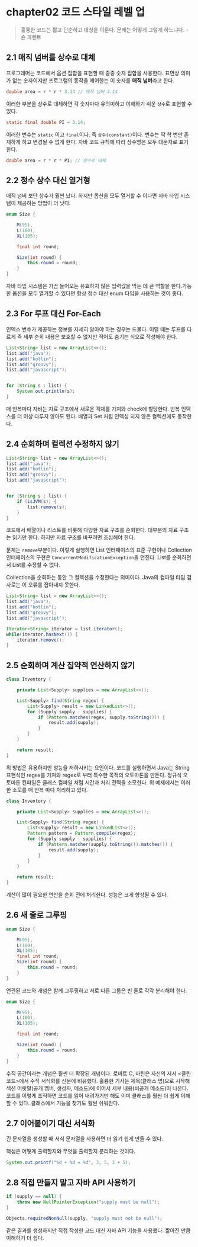 # chapter02 코드 스타일 레벨 업

> 훌륭한 코드는 짧고 단순하고 대칭을 이룬다. 문제는 어떻게 그렇게 하느냐다. - 숀 파렌트

## 2.1 매직 넘버를 상수로 대체

프로그래머는 코드에서 옵션 집합을 표현할 때 종종 숫자 집합을 사용한다. 표면상 의미가 없는 숫자이지만 프로그램의 동작을 제어한는 이 숫자를 **매직 넘버**라고 한다.

```java
double area = r * r * 3.14 // 매직 넘버 3.14
```

이러한 부분을 상수로 대체하면 각 숫자마다 유의미하고 이해하기 쉬운 `상수`로 표현할 수 있다.

```java
static final double PI = 3.14;
```

이러한 변수는 `static` 이고 `final`이다. 즉 `상수(constant)`이다. 변수는 딱 학 번만 존재하게 하고 변경될 수 없게 한다. 자바 코드 규칙에 따라 상수명은 모두 대문자로 표기한다.

```java
double area = r * r * PI; // 상수로 대체
```

## 2.2 정수 상수 대신 열거형

매직 넘버 보단 상수가 훨씬 났다. 하지만 옵션을 모두 열거할 수 이다면 자바 타입 시스템이 제공하는 방법이 더 낫다.

```java
enum Size {

    M(95),
    L(100),
    XL(105);

    final int round;

    Size(int round) {
        this.round = round;
    }
}
```

자바 타입 시스템은 가끔 들어오는 유효하지 않은 입력값을 막는 데 큰 역할을 한다.가능한 옵션을 모두 열거할 수 있다면 항상 정수 대신 enum 타입을 사용하는 것이 좋다.

## 2.3 For 루프 대신 For-Each

인덱스 변수가 제공하는 정보를 자세히 알아야 하는 경우는 드물다. 이럴 때는 루프를 다르게 즉 세부 순회 내용은 보호할 수 없지만 적어도 숨기는 식으로 작성해야 한다.

```java
List<String> list = new ArrayList<>();
list.add("java");
list.add("kotlin");
list.add("groovy");
list.add("javascript");


for (String s : list) {
    System.out.println(s);
}
```

매 반복마다 자바는 자료 구조에서 새로운 객체를 가져와 check에 할당한다. 반복 인덱스를 더 이상 다루지 않아도 된다. 배열과 Set 처럼 인덱싱 되지 않은 컬렉션에도 동작한다.

## 2.4 순회하며 컬렉션 수정하지 않기

```java
List<String> list = new ArrayList<>();
list.add("java");
list.add("kotlin");
list.add("groovy");
list.add("javascript");


for (String s : list) {
    if (isJVM(s)) {
        list.remove(s);
    }
}
```
코드에서 배열이나 리스트를 비롯해 다양한 자료 구조를 순회한다. 대부분의 자료 구조는 읽기만 한다. 하지만 자료 구조를 바꾸려면 조심해야 한다.

문제는 `remove`부분이다. 이렇게 실행하면 List 인터페이스의 표준 구현이나 Collection 인터페이스의 구현은 `ConcurrentModificationException`을 던진다. List를 순회하면서 List를 수정할 수 없다.

Collection을 순회하는 동안 그 컬렉션을 수정한다는 의미이다. Java의 컴파일 타임 검사로는 이 오류를 잡아내지 못한다.

```java
List<String> list = new ArrayList<>();
list.add("java");
list.add("kotlin");
list.add("groovy");
list.add("javascript");

Iterator<String> iterator = list.iterator();
while(iterator.hasNext()) {
    iterator.remove();
}
```

## 2.5 순회하며 계산 집약적 연산하지 않기

```java
class Inventory {

    private List<Supply> supplies = new ArrayList<>();

    List<Supply> find(String regex) {
        List<Supply> result = new LinkedList<>();
        for (Supply supply : supplies) {
            if (Pattern.matches(regex, supply.toString())) {
                result.add(supply);
            }
        }
    }

    return result;
}
```

위 방법은 유용하지만 성능을 저하시키는 요인이다. 코드를 실행하면서 Java는 String 표현식인 regex를 가져와 regex로 부터 특수한 목적의 오토마톤을 만든다. 정규식 오토마톤 컨파일은 클래스 컴파일 처럼 시간과 처리 전력을 소모한다. 위 예제에서는 이러한 소모를 매 반복 마다 처리하고 있다.

```java
class Inventory {

    private List<Supply> supplies = new ArrayList<>();

    List<Supply> find(String regex) {
        List<Supply> result = new LinkedList<>();
        Pattern pattern = Pattern.compile(regex);
        for (Supply supply : supplies) {
            if (Pattern.matcher(supply.toString()).matches()) {
                result.add(supply);
            }
        }
    }

    return result;
}
```

계산이 많이 필요한 연산을 순회 전에 처리한다. 성능은 크게 향상될 수 있다.

## 2.6 새 줄로 그루핑

```java
enum Size {

    M(95),
    L(100),
    XL(105);
    final int round;
    Size(int round) {
        this.round = round;
    }
}
```


연관된 코드와 개념은 함께 그루핑하고 서로 다른 그룹은 빈 줄로 각각 분리해야 한다.

```java
enum Size {

    M(95),
    L(100),
    XL(105);

    final int round;

    Size(int round) {
        this.round = round;
    }
}
```

수직 공간이라는 개념은 훨씬 더 확장된 개념이다. 로버트 C, 마틴은 자신의 저서 <클린 코드>에서 수직 서식화를 신문에 비유했다. 훌륭한 기사는 제목(클래스 명)으로 시작해 섹션 머릿말(공개 멤버, 생성자, 메소드)에 이어서 세부 내용(비공개 메소드)이 나온다. 코드를 이렇게 조직하면 코드를 읽어 내려가기만 해도 이미 클래스를 훨씬 더 쉽게 이해할 수 있다. 클래스에서 기능을 찾기도 훨씬 쉬워진다.

## 2.7 이어붙이기 대신 서식화

긴 문자열을 생성할 때 서식 문자열을 사용하면 더 읽기 쉽게 만들 수 있다. 

핵심은 어떻게 출력할지와 무엇을 출력할지 분리하는 것이다.

```java
System.out.printf("%d + %d = %d", 3, 5, 3 + 5);
```

## 2.8 직접 만들지 말고 자바 API 사용하기

```java
if (supply == null) {
    throw new NullPointerException("supply must be null");
}
```

```java
Objects.requiredNonNull(supply, "supply must not be null");
```

같은 결과를 생성하지만 직접 작성한 코드 대신 자바 API 기능을 사용했다. 짧아진 만큼 이해하기 더 쉽다.


